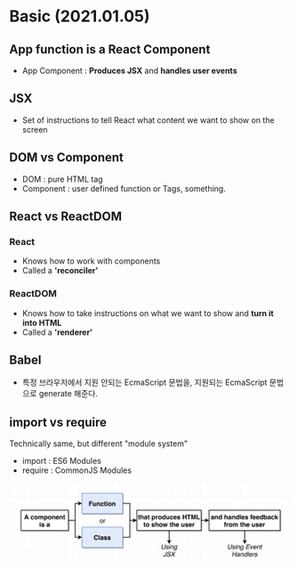# Basic (2021.01.05)

## App function is a React Component

- App Component : **Produces JSX** and  **handles user events**

## JSX

- Set  of instructions to tell React what content we want to show on the screen

## DOM vs Component

- DOM : pure HTML tag
- Component : user defined function or Tags, something.

## React vs ReactDOM

### React

- Knows how to work with components
- Called a **'reconciler'**

### ReactDOM

- Knows how to take instructions on what we want to show and **turn it into HTML**
- Called a **'renderer'**

## Babel

- 특정 브라우저에서 지원 안되는 EcmaScript 문법을, 지원되는 EcmaScript 문법으로 generate 해준다.

## import vs require

Technically same, but different "module system"

- import : ES6 Modules
- require : CommonJS Modules

![Basic%20(2021%2001%2005)%20d47249fb7a104ce79936860da2c4f55c/Screen_Shot_2021-01-05_at_12.21.57_PM.png](Basic%20(2021%2001%2005)%20d47249fb7a104ce79936860da2c4f55c/Screen_Shot_2021-01-05_at_12.21.57_PM.png)